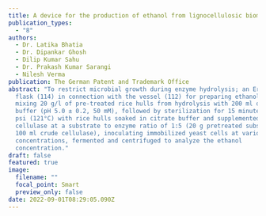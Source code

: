 ```yaml
---
title: A device for the production of ethanol from lignocellulosic biomass
publication_types:
  - "8"
authors:
  - Dr. Latika Bhatia
  - Dr. Dipankar Ghosh
  - Dilip Kumar Sahu
  - Dr. Prakash Kumar Sarangi
  - Nilesh Verma
publication: The German Patent and Trademark Office
abstract: "To restrict microbial growth during enzyme hydrolysis; an Erlenmeyer
  flask (114) in connection with the vessel (112) for preparing ethanol by
  mixing 20 g/l of pre-treated rice hulls from hydrolysis with 200 ml of citrate
  buffer (pH 5.0 ± 0.2, 50 mM), followed by sterilization for 15 minutes at 15
  psi (121°C) with rice hulls soaked in citrate buffer and supplemented with
  cellulase at a substrate to enzyme ratio of 1:5 (20 g pretreated substrate:
  100 ml crude cellulase), inoculating immobilized yeast cells at various
  concentrations, fermented and centrifuged to analyze the ethanol
  concentration."
draft: false
featured: true
image:
  filename: ""
  focal_point: Smart
  preview_only: false
date: 2022-09-01T08:29:05.090Z
---
```

